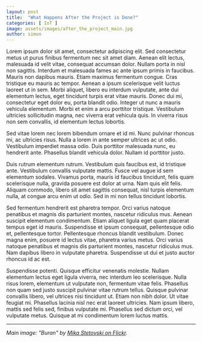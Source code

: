 ```yaml
---
layout: post
title:  "What Happens After the Project is Done?"
categories: [ IoT ]
image: assets/images/after_the_project_main.jpg
author: simon
---
```

Lorem ipsum dolor sit amet, consectetur adipiscing elit. Sed consectetur metus ut purus finibus fermentum nec sit amet diam. Aenean elit lectus, malesuada id velit vitae, consequat accumsan dolor. Nullam porta in nisl non sagittis. Interdum et malesuada fames ac ante ipsum primis in faucibus. Mauris non dapibus mauris. Etiam maximus fermentum congue. Cras tristique eu mauris ac tempor. Aenean a ipsum scelerisque velit luctus laoreet ut in sem. Morbi aliquet, libero eu interdum vulputate, ante dui elementum lectus, eget tincidunt turpis erat vitae mauris. Donec dui mi, consectetur eget dolor eu, porta blandit odio. Integer ut nunc a mauris vehicula elementum. Morbi et enim a arcu porttitor tristique. Vestibulum ultricies sollicitudin magna, nec viverra erat vehicula quis. In viverra risus non sem convallis, id elementum lectus lobortis.

Sed vitae lorem nec lorem bibendum ornare et id mi. Nunc pulvinar rhoncus mi, ac ultricies risus. Nulla a lorem in ante semper ultrices ac ut odio. Vestibulum imperdiet massa odio. Duis porttitor malesuada nunc, eu hendrerit ante. Phasellus blandit vehicula dolor. Nullam id porttitor justo.

Duis rutrum elementum rutrum. Vestibulum quis faucibus est, id tristique ante. Vestibulum convallis vulputate mattis. Fusce vel augue id sem elementum sodales. Vivamus porta, mauris id faucibus tincidunt, felis quam scelerisque nulla, gravida posuere est dolor at urna. Nam quis elit felis. Aliquam commodo, libero sit amet sagittis consequat, nisl turpis elementum nulla, at congue arcu enim ut odio. Sed in mi non tellus tincidunt lobortis.

Sed fermentum hendrerit est pharetra tempor. Orci varius natoque penatibus et magnis dis parturient montes, nascetur ridiculus mus. Aenean suscipit elementum condimentum. Etiam aliquet ligula eget quam placerat tempus eget id mauris. Suspendisse et ipsum consequat, pellentesque odio et, pellentesque tortor. Pellentesque rhoncus blandit vestibulum. Donec magna enim, posuere id lectus vitae, pharetra varius metus. Orci varius natoque penatibus et magnis dis parturient montes, nascetur ridiculus mus. Nam dapibus libero in vulputate pharetra. Suspendisse ut dui et justo auctor rhoncus id ac est.

Suspendisse potenti. Quisque efficitur venenatis molestie. Nullam elementum lectus eget ligula viverra, nec interdum leo scelerisque. Nulla risus lorem, elementum ut vulputate non, fermentum vitae felis. Phasellus non quam sed justo suscipit pulvinar vitae rutrum tellus. Quisque pulvinar convallis libero, vel ultrices nisi tincidunt ut. Etiam non nibh dolor. Ut vitae feugiat mi. Phasellus lacinia nisl nec erat laoreet ultricies. Nam ipsum libero, mattis sed felis sed, finibus vulputate mi. Phasellus sed dictum orci, vel vulputate metus. Quisque at mi condimentum lorem luctus mattis.

---
*Main image: "Buran" by [Mika Stetovski on Flickr](https://www.flickr.com/photos/psyxek/6049923460/).*